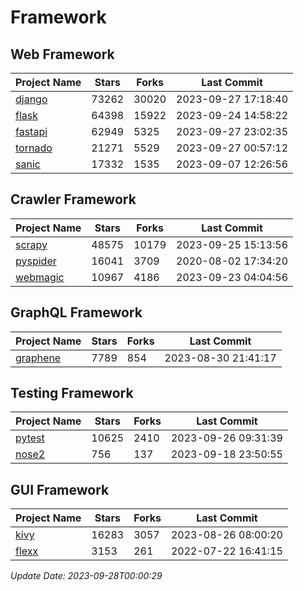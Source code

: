 # Framework

## Web Framework
| Project Name | Stars | Forks | Last Commit |
| ------------ | ----- | ----- | ----------- |
| [django](https://github.com/django/django) | 73262 | 30020 | 2023-09-27 17:18:40 |
| [flask](https://github.com/pallets/flask) | 64398 | 15922 | 2023-09-24 14:58:22 |
| [fastapi](https://github.com/tiangolo/fastapi) | 62949 | 5325 | 2023-09-27 23:02:35 |
| [tornado](https://github.com/tornadoweb/tornado) | 21271 | 5529 | 2023-09-27 00:57:12 |
| [sanic](https://github.com/sanic-org/sanic) | 17332 | 1535 | 2023-09-07 12:26:56 |

## Crawler Framework
| Project Name | Stars | Forks | Last Commit |
| ------------ | ----- | ----- | ----------- |
| [scrapy](https://github.com/scrapy/scrapy) | 48575 | 10179 | 2023-09-25 15:13:56 |
| [pyspider](https://github.com/binux/pyspider) | 16041 | 3709 | 2020-08-02 17:34:20 |
| [webmagic](https://github.com/code4craft/webmagic) | 10967 | 4186 | 2023-09-23 04:04:56 |

## GraphQL Framework
| Project Name | Stars | Forks | Last Commit |
| ------------ | ----- | ----- | ----------- |
| [graphene](https://github.com/graphql-python/graphene) | 7789 | 854 | 2023-08-30 21:41:17 |

## Testing Framework
| Project Name | Stars | Forks | Last Commit |
| ------------ | ----- | ----- | ----------- |
| [pytest](https://github.com/pytest-dev/pytest) | 10625 | 2410 | 2023-09-26 09:31:39 |
| [nose2](https://github.com/nose-devs/nose2) | 756 | 137 | 2023-09-18 23:50:55 |

## GUI Framework
| Project Name | Stars | Forks | Last Commit |
| ------------ | ----- | ----- | ----------- |
| [kivy](https://github.com/kivy/kivy) | 16283 | 3057 | 2023-08-26 08:00:20 |
| [flexx](https://github.com/flexxui/flexx) | 3153 | 261 | 2022-07-22 16:41:15 |

*Update Date: 2023-09-28T00:00:29*